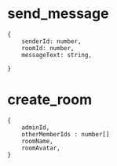 # send_message

    {
        senderId: number,
        roomId: number,
        messageText: string,

    }

# create_room

    {
        adminId,
        otherMemberIds : number[]
        roomName,
        roomAvatar,
    }
